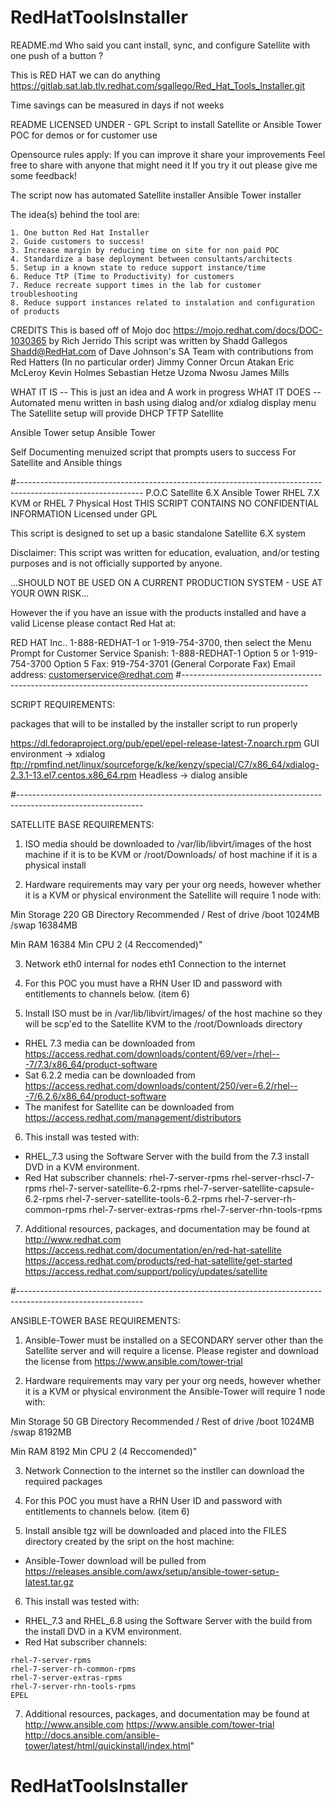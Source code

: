# RedHatToolsInstaller

README.md
Who said you cant install, sync, and configure Satellite with one push of a button ?

This is RED HAT we can do anything
https://gitlab.sat.lab.tlv.redhat.com/sgallego/Red_Hat_Tools_Installer.git

Time savings can be measured in days if not weeks

README
LICENSED UNDER - GPL 
Script to install Satellite or Ansible Tower POC for demos or  for customer use

Opensource rules apply: 
	If you can improve it share your improvements
	Feel free to share with anyone that might need it 
	If you try it out please give me some feedback!


The script now has automated 
	Satellite installer
	Ansible Tower installer

The idea(s) behind the tool are:

    1. One button Red Hat Installer
    2. Guide customers to success!
    3. Increase margin by reducing time on site for non paid POC 
    4. Standardize a base deployment between consultants/architects
    5. Setup in a known state to reduce support instance/time
    6. Reduce TtP (Time to Productivity) for customers
    7. Reduce recreate support times in the lab for customer troubleshooting
    8. Reduce support instances related to instalation and configuration of products 


CREDITS
This is based off of Mojo doc https://mojo.redhat.com/docs/DOC-1030365 by Rich Jerrido
This script was written by Shadd Gallegos Shadd@RedHat.com of Dave 
Johnson's SA Team with contributions from Red Hatters (In no particular order) 
 Jimmy Conner
 Orcun Atakan
 Eric McLeroy
 Kevin Holmes
 Sebastian Hetze
 Uzoma Nwosu
 James Mills


WHAT IT IS -- This is just an idea and A work in progress
WHAT IT DOES -- Automated menu written in bash using dialog and/or xdialog display menu
The Satellite setup will provide
  DHCP
  TFTP
  Satellite

Ansible Tower setup 
  Ansible Tower 

Self Documenting menuized script that prompts users to success For Satellite and Ansible things

#-------------------------------------------------------------------------------------------------------------
 P.O.C Satellite 6.X Ansible Tower RHEL 7.X KVM or RHEL 7 Physical Host 
 THIS SCRIPT CONTAINS NO CONFIDENTIAL INFORMATION 
 Licensed under GPL

 This script is designed to set up a basic standalone Satellite 6.X system

 Disclaimer: This script was written for education, evaluation, and/or testing 
 purposes and is not officially supported by anyone.
 
 ...SHOULD NOT BE USED ON A CURRENT PRODUCTION SYSTEM - USE AT YOUR OWN RISK...

  However the if you have an issue with the products installed and have a valid License please contact Red Hat at:
  
  RED HAT Inc..
  1-888-REDHAT-1 or 1-919-754-3700, then select the Menu Prompt for Customer Service
  Spanish: 1-888-REDHAT-1 Option 5 or 1-919-754-3700 Option 5
  Fax: 919-754-3701 (General Corporate Fax)
  Email address: customerservice@redhat.com
#-------------------------------------------------------------------------------------------------------------

SCRIPT REQUIREMENTS:

packages that will to be installed by the installer script to run properly

https://dl.fedoraproject.org/pub/epel/epel-release-latest-7.noarch.rpm
GUI environment -> xdialog ftp://rpmfind.net/linux/sourceforge/k/ke/kenzy/special/C7/x86_64/xdialog-2.3.1-13.el7.centos.x86_64.rpm
Headless -> dialog
 ansible

#-------------------------------------------------------------------------------------------------------------

 SATELLITE BASE REQUIREMENTS:

  1. ISO media should be downloaded to /var/lib/libvirt/images of the host machine if it is to be KVM 
     or /root/Downloads/ of host machine if it is a physical install

  2. Hardware requirements may vary per your org needs, however whether 
    it is a KVM or physical environment the Satellite will require 1 node with:

   Min Storage 220 GB
    Directory  Recommended
    /   Rest of drive
    /boot   1024MB
    /swap   16384MB

   Min RAM    16384
   Min CPU    2 (4 Reccomended)"

  3. Network
   eth0 internal for nodes 
   eth1 Connection to the internet
  
  4. For this POC you must have a RHN User ID and password with entitlements
    to channels below. (item 6)
  
  5. Install ISO must be in /var/lib/libvirt/images/ of the host machine so they will 
    be scp'ed to the Satellite KVM to the /root/Downloads directory

   * RHEL 7.3 media can be downloaded from https://access.redhat.com/downloads/content/69/ver=/rhel---7/7.3/x86_64/product-software
   * Sat 6.2.2 media can be downloaded from https://access.redhat.com/downloads/content/250/ver=6.2/rhel---7/6.2.6/x86_64/product-software
   * The manifest for Satellite can be downloaded from https://access.redhat.com/management/distributors

  6. This install was tested with:
   * RHEL_7.3 using the Software Server with the build from the 7.3 install DVD in a KVM environment.
   * Red Hat subscriber channels:
   rhel-7-server-rpms
    rhel-server-rhscl-7-rpms
    rhel-7-server-satellite-6.2-rpms
    rhel-7-server-satellite-capsule-6.2-rpms
    rhel-7-server-satellite-tools-6.2-rpms
    rhel-7-server-rh-common-rpms
    rhel-7-server-extras-rpms
    rhel-7-server-rhn-tools-rpms

  7. Additional resources, packages, and documentation may be found at 
   http://www.redhat.com
   https://access.redhat.com/documentation/en/red-hat-satellite
   https://access.redhat.com/products/red-hat-satellite/get-started
    https://access.redhat.com/support/policy/updates/satellite

#-------------------------------------------------------------------------------------------------------------



 ANSIBLE-TOWER BASE REQUIREMENTS:

  1. Ansible-Tower must be installed on a SECONDARY server other than the Satellite server and will require a license.
   Please register and download the license from https://www.ansible.com/tower-trial

  2. Hardware requirements may vary per your org needs, however whether 
    it is a KVM or physical environment the Ansible-Tower will require 1 node with:

   Min Storage 50 GB
    Directory  Recommended
    /   Rest of drive
    /boot   1024MB
    /swap   8192MB

   Min RAM    8192
   Min CPU    2 (4 Reccomended)"


  3. Network
   Connection to the internet so the instller can download the required packages
  
  4. For this POC you must have a RHN User ID and password with entitlements
    to channels below. (item 6)
  
  5. Install ansible tgz will be downloaded and placed into the FILES directory created by the sript on the host machine:

   * Ansible-Tower download will be pulled from https://releases.ansible.com/awx/setup/ansible-tower-setup-latest.tar.gz
   
  6. This install was tested with:
   * RHEL_7.3 and RHEL_6.8 using the Software Server with the build from the install DVD in a KVM environment.
   * Red Hat subscriber channels:
   
    rhel-7-server-rpms
    rhel-7-server-rh-common-rpms
    rhel-7-server-extras-rpms
    rhel-7-server-rhn-tools-rpms
    EPEL

  7. Additional resources, packages, and documentation may be found at 
   http://www.ansible.com
    https://www.ansible.com/tower-trial
   http://docs.ansible.com/ansible-tower/latest/html/quickinstall/index.html"

# RedHatToolsInstaller
